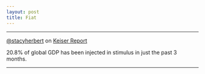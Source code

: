 ```yaml
---
layout: post
title: Fiat
---
```


---

[@stacyherbert](https://twitter.com/stacyherbert) on [Keiser Report](https://www.youtube.com/watch?v=2r0ly8Wbwo0#t=8m52s)

20.8% of global GDP has been injected in stimulus in just the past 3 months.

---